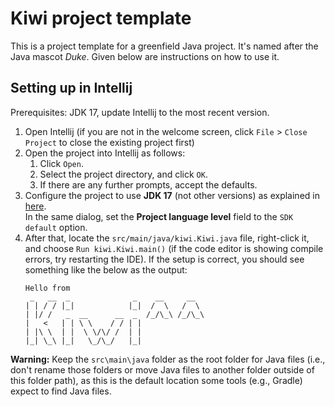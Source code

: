 # Kiwi project template

This is a project template for a greenfield Java project. It's named after the Java mascot _Duke_. Given below are instructions on how to use it.

## Setting up in Intellij

Prerequisites: JDK 17, update Intellij to the most recent version.

1. Open Intellij (if you are not in the welcome screen, click `File` > `Close Project` to close the existing project first)
1. Open the project into Intellij as follows:
   1. Click `Open`.
   1. Select the project directory, and click `OK`.
   1. If there are any further prompts, accept the defaults.
1. Configure the project to use **JDK 17** (not other versions) as explained in [here](https://www.jetbrains.com/help/idea/sdk.html#set-up-jdk).<br>
   In the same dialog, set the **Project language level** field to the `SDK default` option.
1. After that, locate the `src/main/java/kiwi.Kiwi.java` file, right-click it, and choose `Run kiwi.Kiwi.main()` (if the code editor is showing compile errors, try restarting the IDE). If the setup is correct, you should see something like the below as the output:
   ```
   Hello from
    _   __  _              _    __     __
   | | / / |_|            |_|  /  \   /  \
   | |/ /   _  __      __  _  /_/\_\ /_/\_\
   |   <   | | \ \    / / | |
   | |\ \  | |  \ \/\/ /  | |
   |_| \_\ |_|   \_/\_/   |_|
   ```

**Warning:** Keep the `src\main\java` folder as the root folder for Java files (i.e., don't rename those folders or move Java files to another folder outside of this folder path), as this is the default location some tools (e.g., Gradle) expect to find Java files.
